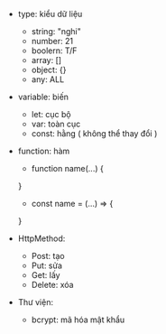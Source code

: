 - type: kiểu dữ liệu
  - string: "nghi"
  - number: 21
  - boolern: T/F
  - array: []
  - object: {}
  - any: ALL

- variable: biến
  - let: cục bộ
  - var: toàn cục
  - const: hằng ( không thể thay đổi )

- function: hàm
  - function name(...) {

  }
  - const name = (...) => {
    
  }
- HttpMethod:
   - Post: tạo
   - Put: sửa
   - Get: lấy
   - Delete: xóa

- Thư viện:
  - bcrypt: mã hóa mật khẩu